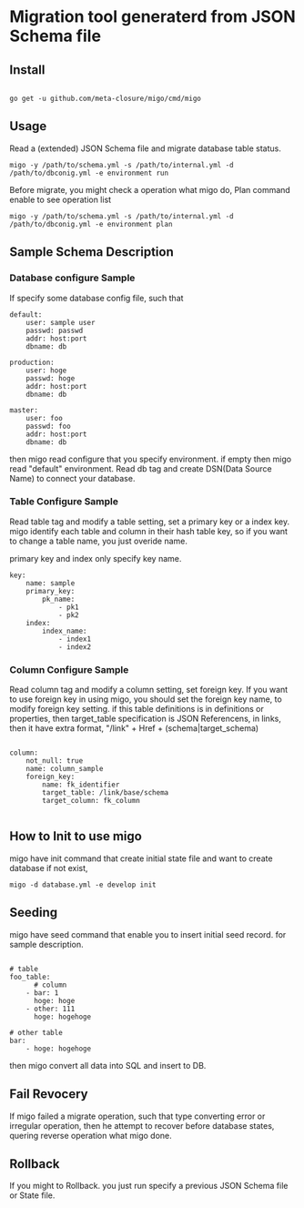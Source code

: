 # Migration tool generaterd from JSON Schema file

## Install

```sh:

go get -u github.com/meta-closure/migo/cmd/migo

```

## Usage
Read a (extended) JSON Schema file and migrate database table status.

```sh:
migo -y /path/to/schema.yml -s /path/to/internal.yml -d /path/to/dbconig.yml -e environment run
```

Before migrate, you might check a operation what migo do,
Plan command enable to see operation list

```sh;
migo -y /path/to/schema.yml -s /path/to/internal.yml -d /path/to/dbconig.yml -e environment plan
```

## Sample Schema Description

### Database configure Sample

If specify some database config file, such that 

```yaml:
default:
    user: sample user
    passwd: passwd
    addr: host:port
    dbname: db

production:
    user: hoge
    passwd: hoge
    addr: host:port
    dbname: db

master:
    user: foo
    passwd: foo
    addr: host:port
    dbname: db

```

then migo read configure that you specify environment. if empty then migo read
"default" environment.
Read db tag and create DSN(Data Source Name) to connect your database.

### Table Configure Sample

Read table tag and modify a table setting, set a primary key or a index key.
migo identify each table and column in their hash table key,
so if you want to change a table name, you just overide name.

primary key and index only specify key name.


```yaml:
key:
    name: sample
    primary_key:
        pk_name:
            - pk1
            - pk2
    index:
        index_name:
            - index1
            - index2
```

### Column Configure Sample

Read column tag and modify a column setting, set foreign key.
If you want to use foreign key in using migo, you should set the foreign key name,
to modify foreign key setting.
if this table definitions is in definitions or properties, then target_table specification is
JSON Referencens, in links, then it have extra format, "/link" + Href + (schema|target_schema) 

```yaml:

column:
    not_null: true
    name: column_sample
    foreign_key:
        name: fk_identifier
        target_table: /link/base/schema
        target_column: fk_column
        
```

## How to Init to use migo 

migo have init command that create initial state file and 
want to create database if not exist,

```sh:
migo -d database.yml -e develop init
```

## Seeding

migo have seed command that enable you to insert initial seed record.
for sample description.

```yaml:

# table
foo_table:
      # column
    - bar: 1
      hoge: hoge
    - other: 111
      hoge: hogehoge

# other table
bar:
    - hoge: hogehoge

```

then migo convert all data into SQL and insert to DB.

## Fail Revocery

If migo failed a migrate operation, such that type converting error or irregular operation,
then he attempt to recover before database states, quering reverse operation what migo done.    

## Rollback

If you might to Rollback. you just run specify a previous JSON Schema file or State file.
